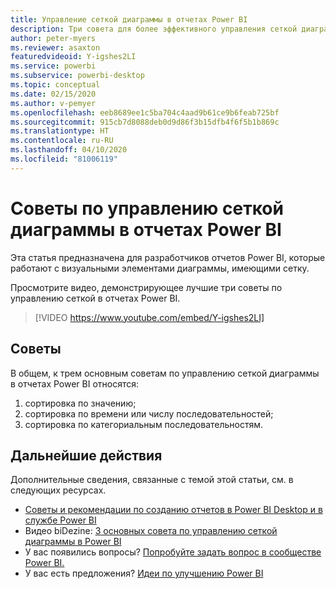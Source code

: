 ```yaml
---
title: Управление сеткой диаграммы в отчетах Power BI
description: Три совета для более эффективного управления сеткой диаграммы в визуальных элементах отчетов Power BI в Power BI Desktop или службе Power BI.
author: peter-myers
ms.reviewer: asaxton
featuredvideoid: Y-igshes2LI
ms.service: powerbi
ms.subservice: powerbi-desktop
ms.topic: conceptual
ms.date: 02/15/2020
ms.author: v-pemyer
ms.openlocfilehash: eeb8689ee1c5ba704c4aad9b61ce9b6feab725bf
ms.sourcegitcommit: 915cb7d8088deb0d9d86f3b15dfb4f6f5b1b869c
ms.translationtype: HT
ms.contentlocale: ru-RU
ms.lasthandoff: 04/10/2020
ms.locfileid: "81006119"
---
```

# <a name="tips-to-control-chart-gridlines-in-power-bi-reports"></a>Советы по управлению сеткой диаграммы в отчетах Power BI

Эта статья предназначена для разработчиков отчетов Power BI, которые работают с визуальными элементами диаграммы, имеющими сетку.

Просмотрите видео, демонстрирующее лучшие три советы по управлению сеткой в отчетах Power BI.

> [!VIDEO https://www.youtube.com/embed/Y-igshes2LI]

## <a name="tips"></a>Советы

В общем, к трем основным советам по управлению сеткой диаграммы в отчетах Power BI относятся:

1. сортировка по значению;
1. сортировка по времени или числу последовательностей;
1. сортировка по категориальным последовательностям.

## <a name="next-steps"></a>Дальнейшие действия

Дополнительные сведения, связанные с темой этой статьи, см. в следующих ресурсах.

- [Советы и рекомендации по созданию отчетов в Power BI Desktop и в службе Power BI](../power-bi-reports-tips-and-tricks-for-creating.md)
- Видео biDezine: [3 основных совета по управлению сеткой диаграммы в Power BI](https://www.youtube.com/watch?v=Y-igshes2LI)
- У вас появились вопросы? [Попробуйте задать вопрос в сообществе Power BI.](https://community.powerbi.com/)
- У вас есть предложения? [Идеи по улучшению Power BI](https://ideas.powerbi.com)
